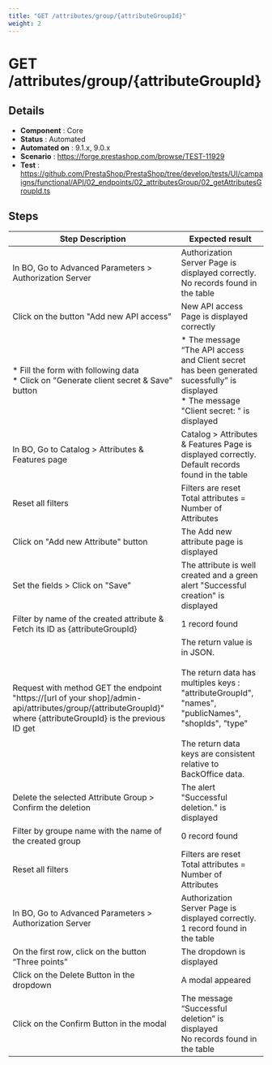 ```yaml
---
title: "GET /attributes/group/{attributeGroupId}"
weight: 2
---
```


# GET /attributes/group/{attributeGroupId}
## Details
* **Component** : Core
* **Status** : Automated
* **Automated on** : 9.1.x, 9.0.x
* **Scenario** : https://forge.prestashop.com/browse/TEST-11929
* **Test** : https://github.com/PrestaShop/PrestaShop/tree/develop/tests/UI/campaigns/functional/API/02_endpoints/02_attributesGroup/02_getAttributesGroupId.ts

## Steps
| Step Description | Expected result |
| ----- | ----- |
| In BO, Go to Advanced Parameters > Authorization Server | Authorization Server Page is displayed correctly.<br>No records found in the table |
| Click on the button "Add new API access" | New API access Page is displayed correctly |
| * Fill the form with following data<br> * Click on "Generate client secret & Save" button | * The message “The API access and Client secret has been generated sucessfully” is displayed<br> * The message "Client secret: " is displayed |
| In BO, Go to Catalog > Attributes & Features page | Catalog > Attributes & Features Page is displayed correctly.<br>Default records found in the table |
| Reset all filters | Filters are reset<br>Total attributes = Number of Attributes |
| Click on "Add new Attribute" button | The Add new attribute page is displayed |
| Set the fields > Click on "Save" | The attribute is well created and a green alert "Successful creation" is displayed |
| Filter by name of the created attribute & Fetch its ID as \{attributeGroupId} | 1 record found |
| Request with method GET the endpoint "https://[url of your shop]/admin-api/attributes/group/\{attributeGroupId}" where \{attributeGroupId} is the previous ID get | The return value is in JSON.<br><br>The return data has multiples keys : "attributeGroupId", "names", "publicNames", "shopIds", "type"<br><br>The return data keys are consistent relative to BackOffice data. |
| Delete the selected Attribute Group > Confirm the deletion | The alert "Successful deletion." is displayed |
| Filter by groupe name with the name of the created group | 0 record found |
| Reset all filters | Filters are reset<br>Total attributes = Number of Attributes |
| In BO, Go to Advanced Parameters > Authorization Server | Authorization Server Page is displayed correctly.<br>1 record found in the table |
| On the first row, click on the button “Three points” | The dropdown is displayed |
| Click on the Delete Button in the dropdown | A modal appeared |
| Click on the Confirm Button in the modal | The message “Successful deletion” is displayed<br>No records found in the table |

